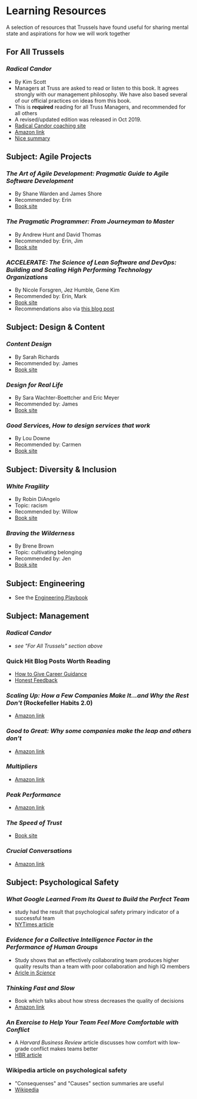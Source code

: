 # Learning Resources

A selection of resources that Trussels have found useful for sharing mental state and aspirations for how we will work together

## For All Trussels

### _Radical Candor_

* By Kim Scott
* Managers at Truss are asked to read or listen to this book. It agrees strongly with our management philosophy. We have also based several of our official practices on ideas from this book.
* This is **required** reading for all Truss Managers, and recommended for all others
* A revised/updated edition was released in Oct 2019.
* [Radical Candor coaching site](https://www.radicalcandor.com/)
* [Amazon link](https://www.amazon.com/Radical-Candor-Revised-Kick-Ass-Humanity/dp/1250235375)
* [Nice summary](https://docs.google.com/document/d/1EdWgZ-p6Gyi0_el7Hh96bogakvumly7b3T2JSk4Xu1M/edit#heading=h.mvj7l8ktgks1)

## Subject: Agile Projects

### _The Art of Agile Development: Pragmatic Guide to Agile Software Development_

* By Shane Warden and James Shore
* Recommended by: Erin
* [Book site](http://shop.oreilly.com/product/9780596527679.do)

### _The Pragmatic Programmer: From Journeyman to Master_

* By Andrew Hunt and David Thomas
* Recommended by: Erin, Jim
* [Book site](https://pragprog.com/book/tpp/the-pragmatic-programmer)

### _ACCELERATE: The Science of Lean Software and DevOps: Building and Scaling High Performing Technology Organizations_

* By Nicole Forsgren, Jez Humble, Gene Kim
* Recommended by: Erin, Mark
* [Book site](https://itrevolution.com/book/accelerate/)
* Recommendations also via [this blog post](https://jacobian.org/2018/may/2/engmanager-reading-list/)

## Subject: Design & Content

### _Content Design_

* By Sarah Richards
* Recommended by: James
* [Book site](https://contentdesign.london/book/)

### _Design for Real Life_

* By Sara Wachter-Boettcher and Eric Meyer
* Recommended by: James
* [Book site](https://abookapart.com/products/design-for-real-life)

### _Good Services, How to design services that work_

* By Lou Downe
* Recommended by: Carmen
* [Book site](https://good.services/)

## Subject: Diversity & Inclusion

### _White Fragility_

* By Robin DiAngelo
* Topic: racism
* Recommended by: Willow
* [Book site](https://www.penguinrandomhouse.com/books/566247/white-fragility-by-robin-diangelo/9780807047415/)

### _Braving the Wilderness_

* By Brene Brown
* Topic: cultivating belonging
* Recommended by: Jen
* [Book site](https://www.penguinrandomhouse.com/books/234254/braving-the-wilderness-by-brene-brown-phd-lmsw/9780812995848/)

## Subject: Engineering

* See the [Engineering Playbook](https://github.com/trussworks/Engineering-Playbook/blob/master/developing/learning/README.md)

## Subject: Management

### _Radical Candor_

* _see "For All Trussels" section above_

### Quick Hit Blog Posts Worth Reading

* [How to Give Career Guidance](http://firstround.com/review/this-is-what-impactful-engineering-leadership-looks-like/)
* [Honest Feedback](http://firstround.com/review/radical-candor-the-surprising-secret-to-being-a-good-boss/)

### _Scaling Up: How a Few Companies Make It...and Why the Rest Don't_ (Rockefeller Habits 2.0)

* [Amazon link](https://www.amazon.com/dp/0986019526/ref=cm_sw_r_cp_api_i_KNxFCbG29TFHX)

### _Good to Great: Why some companies make the leap and others don’t_

* [Amazon link](https://www.amazon.com/Good-Great-Some-Companies-Others/dp/0066620996)

### _Multipliers_

* [Amazon link](https://www.amazon.com/Multipliers-Revised-Updated-Leaders-Everyone/dp/0062663070)

### _Peak Performance_

* [Amazon link](https://www.amazon.com/Peak-Performance-Elevate-Burnout-Science/dp/162336793X)

### _The Speed of Trust_

* [Book site](https://www.speedoftrust.com/)

### _Crucial Conversations_

* [Amazon link](https://www.amazon.com/Crucial-Conversations-Talking-Stakes-Second/dp/1469266822)

## Subject: Psychological Safety

### _What Google Learned From Its Quest to Build the Perfect Team_

* study had the result that psychological safety primary indicator of a successful team
* [NYTimes article](https://www.nytimes.com/2016/02/28/magazine/what-google-learned-from-its-quest-to-build-the-perfect-team.html)

### _Evidence for a Collective Intelligence Factor in the Performance of Human Groups_

* Study shows that an effectively collaborating team produces higher quality results than a team with poor collaboration and high IQ members
* [Aricle in _Science_](https://science.sciencemag.org/content/330/6004/686)

### _Thinking Fast and Slow_

* Book which talks about how stress decreases the quality of decisions
* [Amazon link](https://www.amazon.com/Thinking-Fast-Slow-Daniel-Kahneman/dp/0374533555)

### _An Exercise to Help Your Team Feel More Comfortable with Conflict_

* A _Harvard Business Review_ article discusses how comfort with low-grade conflict makes teams better
* [HBR article](https://hbr.org/2019/03/an-exercise-to-help-your-team-feel-more-comfortable-with-conflict)

### Wikipedia article on psychological safety

* "Consequenses" and "Causes" section summaries are useful
* [Wikipedia](https://en.wikipedia.org/wiki/Psychological_safety)
